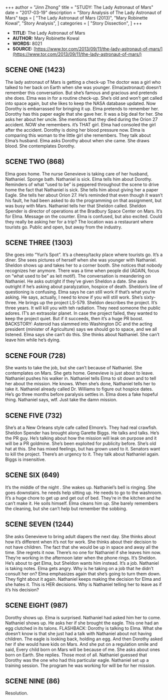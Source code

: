 +++
author = "Jinn Zhong"
title = "STUDY: The Lady Astronaut of Mars"
date = "2017-03-19"
description = "Story Analysis of The Lady Astronaut of Mars"
tags = [
    "The Lady Astronaut of Mars (2013)",
    "Mary Robinette Kowal",
    "Story Analysis",
]
categories = [
    "Story Dissection",
]
+++

* **TITLE:** The Lady Astronaut of Mars
* **AUTHOR:** Mary Robinette Kowal
* **WORDS:** 8021
* **SOURCE:** [https://www.tor.com/2013/09/11/the-lady-astronaut-of-mars/](https://www.tor.com/2013/09/11/the-lady-astronaut-of-mars/)

## SCENE ONE (1423)
The lady astronaut of Mars is getting a check-up The doctor was a girl who talked to her back on Earth when she was younger. Elma(astronaut) doesn’t remember this conversation. But she’s famous and gracious and pretends she does. Elma was in for a routine check-up. She’s old and won’t get called into space again, but she likes to keep the NASA database updated. Now Dorothy is embarrassed for bringing it up. Elma pretends to remember her. Dorothy has this paper eagle that she gave her. It was a big deal for her. She asks her about her uncle. She mentions that they died during the Orion 27 accident. NOW she remembers. it’s THAT girl. Elma had consoled the girl after the accident. Dorothy is doing her blood pressure now. Elma is comparing this woman to the little girl she remembers. They talk about Elma’s husband. Elma asks Dorothy about when she came. She draws blood. She contemplates Dorothy.

## SCENE TWO (868)
Elma goes home. The nurse Genevieve is taking care of her husband, Nathaniel. Sponge bath. Nathaniel is sick. Elma tells him about Dorothy. Reminders of what “used to be” is peppered throughout the scene to drive home the fact that Nathaniel is sick. She tells him about giving her a paper Eagle. She tells her about Orion 27. He’s reminded that even though it wasn’t his fault, he had been asked to do the programming on that assignment, but was busy with Mars. Nathaniel tells her that Sheldon called. Sheldon Spender is director of operations at the Bradbury Space Center on Mars. It’s for Elma. Message on the counter. Elma is confused, but also excited. Could they really be asking her for a trip? The location was a restaurant where tourists go. Public and open, but away from the industry.

## SCENE THREE (1303)
She goes into “Yuri’s Spot”. It’s a cheesy/tacky place where tourists go. It’s a diner. She sees pictures of herself when she was younger with Nathaniel. Sheldon shows up and takes her to a corner booth. She notices that nobody recognizes her anymore. There was a time when people did (AGAIN, focus on “what used to be” as  leit motif). The conversation is meandering on Nathaniel.  He asks outright if they’ve given Sheldon a date. She asks outright if he’s asking about paralyzation, hospice of death. Sheldon’s line of questioning is confusing. Elma says he can still work if that’s what you’re asking. He says, actually, I need to know if you will still work. She’s sixty-three. He brings up the project LS-579. Sheldon describes the project. It’s three years. It will kill you with teh radiation. They need someone the public adores. IT’s an extrasolar planet. In case the project failed, they wanted to keep the project quiet. But if it succeeds, then it’s a huge PR boost. BACKSTORY: Asteroid has slammed into Washington DC and the acting president (minister of Agriculture) says we should go to space, and we all listened. Elma says she can’t do this. She thinks about Nathaniel. She can’t leave him while he’s dying.

## SCENE FOUR (728)
She wants to take the job, but she can’t because of Nathaniel. She contemplates on Mars. She gets home. Genevieve is just about to leave. Nathaniel pushes his walker in. Nathaniel tells Elma to sit down and to tell her about the mission. He knows. When she’s done, Nathaniel tells her to take it. Nathaniel already called Dr. Williams to figure out hospice dates. He’s go three months before paralysis settles in. Elma does a fake hopeful thing. Nathaniel says, wtf. Just take the damn mission.

## SCENE FIVE (732)
She’s at a New Orleans style cafe called Elmore’s. They had real crawfish. Sheldon Spender has brought along Garette Biggs. He talks and talks. He’s the PR guy. He’s talking about how the mission will leak on purpose and it will be a PR goldmine. She’s been exploited for publicity before. She’s old hat at this. She has mixed feelings, but has grown used to it. Senators want to kill the project. There’s an urgency to it. They talk about Nathaniel again. Biggs is insensitive.

## SCENE SIX (649)
It’s the middle of the night . She wakes up. Nathaniel’s bell is ringing. She goes downstairs. he needs help sitting up. He needs to go to the washroom. It’s a huge chore to get up and get out of bed. They’re in the kitchen and he can’t make it. He soils himself. Elma cleans him up. She barely remembers the cleaning, but she can’t help but remember the sobbing. 

## SCENE SEVEN (1244)
She asks Genevieve to bring adult diapers the next day. She thinks about how it’s different when it’s not for work. She thinks about their decision to not have children. The fact that she would be up in space and away all the time. She regrets it now. There’s no one for Nathaniel if she leaves him now. They’re working in the afternoon later when the phone rings. It’s Sheldon. He’s about to get Elma, but Sheldon wants him instead. It’s a job. Nathaniel is taking notes. Elma gets angry. Why is he taking on a job that he didn’t consult her on? Elma emphasizes again that she’s going to turn them down. They fight about it again. Nathaniel keeps making the decision for Elma and she hates it. This is HER decisions. Why is Nathaniel telling her to leave as if it’s his decision?

## SCENE EIGHT (987)
Dorothy shows up. Elma is surprised. Nathaniel had asked him her to come. Nathaniel shows up. He asks her if she brought the eagle. This one had an egg clutched in its talons. FLASHBACK: Dorothy is talking to Elma. What she doesn’t know is that she just had a talk with Nathaniel about not having children. The eagle is looking back, holding an egg. And then Dorothy asked her if she would have kids on Mars. And she put on a regulation smile and said, Every child born on Mars will be because of me. She asks about ones born on Earth. She replies. Those most of all. Nathaniel guessed that Dorothy was the one who had this particular eagle. Nathaniel set up a training session. The program he was working for will be for her mission.

## SCENE NINE (86)
Resolution.
